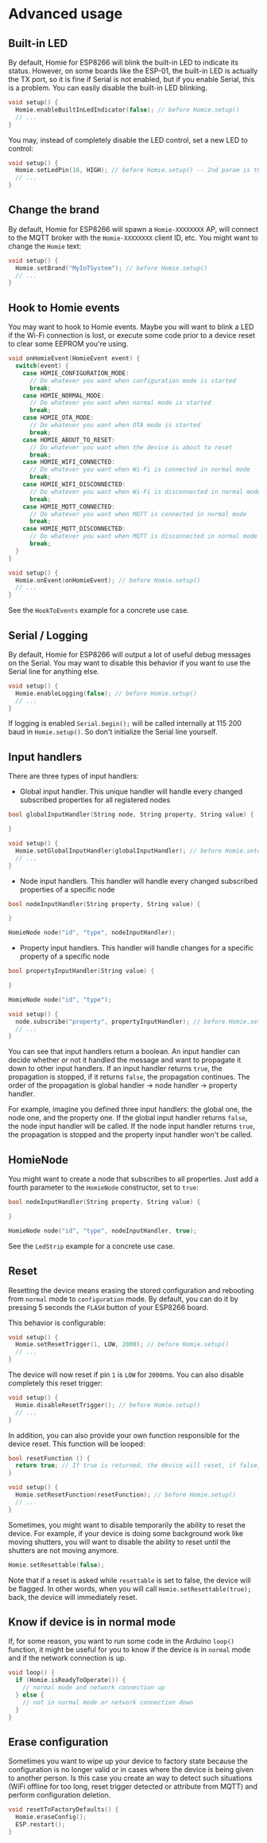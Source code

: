 # Advanced usage

## Built-in LED

By default, Homie for ESP8266 will blink the built-in LED to indicate its status. However, on some boards like the ESP-01, the built-in LED is actually the TX port, so it is fine if Serial is not enabled, but if you enable Serial, this is a problem. You can easily disable the built-in LED blinking.

```c++
void setup() {
  Homie.enableBuiltInLedIndicator(false); // before Homie.setup()
  // ...
}
```

You may, instead of completely disable the LED control, set a new LED to control:

```c++
void setup() {
  Homie.setLedPin(16, HIGH); // before Homie.setup() -- 2nd param is the state when the LED is on
  // ...
}
```

## Change the brand

By default, Homie for ESP8266 will spawn a `Homie-XXXXXXXX` AP, will connect to the MQTT broker with the `Homie-XXXXXXXX` client ID, etc. You might want to change the `Homie` text:

```c++
void setup() {
  Homie.setBrand("MyIoTSystem"); // before Homie.setup()
  // ...
}
```

## Hook to Homie events

You may want to hook to Homie events. Maybe you will want to blink a LED if the Wi-Fi connection is lost, or execute some code prior to a device reset to clear some EEPROM you're using.

```c++
void onHomieEvent(HomieEvent event) {
  switch(event) {
    case HOMIE_CONFIGURATION_MODE:
      // Do whatever you want when configuration mode is started
      break;
    case HOMIE_NORMAL_MODE:
      // Do whatever you want when normal mode is started
      break;
    case HOMIE_OTA_MODE:
      // Do whatever you want when OTA mode is started
      break;
    case HOMIE_ABOUT_TO_RESET:
      // Do whatever you want when the device is about to reset
      break;
    case HOMIE_WIFI_CONNECTED:
      // Do whatever you want when Wi-Fi is connected in normal mode
      break;
    case HOMIE_WIFI_DISCONNECTED:
      // Do whatever you want when Wi-Fi is disconnected in normal mode
      break;
    case HOMIE_MQTT_CONNECTED:
      // Do whatever you want when MQTT is connected in normal mode
      break;
    case HOMIE_MQTT_DISCONNECTED:
      // Do whatever you want when MQTT is disconnected in normal mode
      break;
  }
}

void setup() {
  Homie.onEvent(onHomieEvent); // before Homie.setup()
  // ...
}
```

See the `HookToEvents` example for a concrete use case.

## Serial / Logging

By default, Homie for ESP8266 will output a lot of useful debug messages on the Serial. You may want to disable this behavior if you want to use the Serial line for anything else.

```c++
void setup() {
  Homie.enableLogging(false); // before Homie.setup()
  // ...
}
```

If logging is enabled `Serial.begin();` will be called internally at 115 200 baud in `Homie.setup()`. So don't initialize the Serial line yourself.

## Input handlers

There are three types of input handlers:

* Global input handler. This unique handler will handle every changed subscribed properties for all registered nodes

```c++
bool globalInputHandler(String node, String property, String value) {

}

void setup() {
  Homie.setGlobalInputHandler(globalInputHandler); // before Homie.setup()
  // ...
}
```
* Node input handlers. This handler will handle every changed subscribed properties of a specific node

```c++
bool nodeInputHandler(String property, String value) {

}

HomieNode node("id", "type", nodeInputHandler);
```
* Property input handlers. This handler will handle changes for a specific property of a specific node

```c++
bool propertyInputHandler(String value) {

}

HomieNode node("id", "type");

void setup() {
  node.subscribe("property", propertyInputHandler); // before Homie.setup()
  // ...
}
```

You can see that input handlers return a boolean. An input handler can decide whether or not it handled the message and want to propagate it down to other input handlers. If an input handler returns `true`, the propagation is stopped, if it returns `false`, the propagation continues. The order of the propagation is global handler → node handler → property handler.

For example, imagine you defined three input handlers: the global one, the node one, and the property one. If the global input handler returns `false`, the node input handler will be called. If the node input handler returns `true`, the propagation is stopped and the property input handler won't be called.

## HomieNode

You might want to create a node that subscribes to all properties. Just add a fourth parameter to the `HomieNode` constructor, set to `true`:

```c++
bool nodeInputHandler(String property, String value) {

}

HomieNode node("id", "type", nodeInputHandler, true);
```

See the `LedStrip` example for a concrete use case.

## Reset

Resetting the device means erasing the stored configuration and rebooting from `normal` mode to `configuration` mode. By default, you can do it by pressing 5 seconds the `FLASH` button of your ESP8266 board.

This behavior is configurable:

```c++
void setup() {
  Homie.setResetTrigger(1, LOW, 2000); // before Homie.setup()
  // ...
}
```

The device will now reset if pin `1` is `LOW` for `2000`ms. You can also disable completely this reset trigger:

```c++
void setup() {
  Homie.disableResetTrigger(); // before Homie.setup()
  // ...
}
```

In addition, you can also provide your own function responsible for the device reset. This function will be looped:

```c++
bool resetFunction () {
  return true; // If true is returned, the device will reset, if false, it won't
}

void setup() {
  Homie.setResetFunction(resetFunction); // before Homie.setup()
  // ...
}
```

Sometimes, you might want to disable temporarily the ability to reset the device. For example, if your device is doing some background work like moving shutters, you will want to disable the ability to reset until the shutters are not moving anymore.

```c++
Homie.setResettable(false);
```

Note that if a reset is asked while `resettable` is set to false, the device will be flagged. In other words, when you will call `Homie.setResettable(true);` back, the device will immediately reset.

## Know if device is in normal mode

If, for some reason, you want to run some code in the Arduino `loop()` function, it might be useful for you to know if the device is in `normal` mode and if the network connection is up.

```c++
void loop() {
  if (Homie.isReadyToOperate()) {
    // normal mode and network connection up
  } else {
    // not in normal mode or network connection down
  }
}
```

## Erase configuration

Sometimes you want to wipe up your device to factory state because the configuration is
no longer valid or in cases where the device is being given to another person. Is this case
you create an way to detect such situations (WiFi offline for too long, reset trigger detected or attribute from MQTT) and perform configuration deletion.

```c++
void resetToFactoryDefaults() {
  Homie.eraseConfig();
  ESP.restart();
}
```
